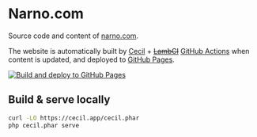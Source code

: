 # Narno.com

Source code and content of [narno.com](https://narno.com).

The website is automatically built by [Cecil](https://cecil.app) + ~~[LambCI](https://github.com/lambci/lambci)~~ [GitHub Actions](https://github.com/features/actions) when content is updated, and deployed to [GitHub Pages](https://pages.github.com).

<!--[![Build Status](https://lambci-buildresults-1fyik553m8yr7.s3.amazonaws.com/gh/Narno/narno.com/branches/master/541046a368997bab6936bf75ed218da1.svg)](https://lambci-buildresults-1fyik553m8yr7.s3.amazonaws.com/gh/Narno/narno.com/branches/master/2c130a2130df9eb5ca0b326d3dfa8f11.html)-->
[![Build and deploy to GitHub Pages](https://github.com/ArnaudLigny/narno.com/actions/workflows/build-and-deploy-to-ghpages.yml/badge.svg)](https://github.com/ArnaudLigny/narno.com/actions/workflows/build-and-deploy-to-ghpages.yml)

## Build & serve locally

```bash
curl -LO https://cecil.app/cecil.phar
php cecil.phar serve
```
